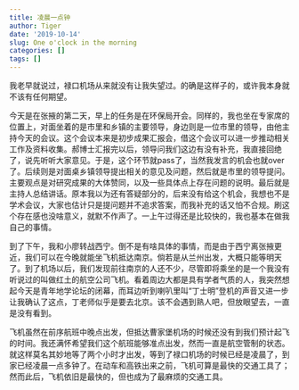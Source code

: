 ```yaml
---
title: 凌晨一点钟
author: Tiger
date: '2019-10-14'
slug: One o'clock in the morning
categories: []
tags: []
---
```


我老早就说过，禄口机场从来就没有让我失望过。的确是这样子的，或许我本身就不该有任何期望。

今天是在张掖的第二天，早上的任务是在环保局开会。同样的，我也坐在专家席的位置上，对面坐着的是市里和乡镇的主要领导，身边则是一位市里的领导，由他主持今天的会议。这个会议本来是初步成果汇报会，借这个会议可以进一步推动相关工作及资料收集。郝博士汇报完以后，领导问我们这边有没有补充，我直接回绝了，说先听听大家意见。于是，这个环节就pass了，当然我发言的机会也就over了。后续则是对面桌乡镇领导提出相关的意见及问题，然后就是市里的领导提问。主要观点是对研究成果的大体赞同，以及一些具体点上存在问题的说明。最后就是主持人总结讲话。原本我以为还有答疑部分的，后来没有给这个机会，我想也不是学术会议，大家也估计只是提问题并不追求答案，而我补充的话又怕不合规。刷这个存在感也没啥意义，就默不作声了。一上午过得还是比较快的，我也基本在做我自己的事情。

到了下午，我和小廖转战西宁。倒不是有啥具体的事情，而是由于西宁离张掖更近，我们可以在今晚就能坐飞机抵达南京。倘若是从兰州出发，大概只能等明天了。到了机场以后，我们发现前往南京的人还不少，尽管即将乘坐的是一个我没有听说过的叫做红土的航空公司飞机。看着周边大都是具有学者气质的人，我突然想起今天是青年地学论坛的闭幕，而耳边听到喇叭里叫“丁士明”登机的声音又进一步让我确认了这点，丁老师似乎是要去北京。该不会遇到熟人吧，但放眼望去，一直是没有看到。

飞机虽然在前序航班中晚点出发，但抵达曹家堡机场的时候还没有到我们预计起飞的时间。我还满怀希望我们这个航班能够准点出发，然而一直是航空管制的状态。就这样莫名其妙地等了两个小时才出发，等到了禄口机场的时候已经是凌晨了，到家已经凌晨一点多钟了。在动车和高铁出来之前，飞机可算是最快的交通工具了；然而此后，飞机依旧是最快的，但也成为了最麻烦的交通工具。
